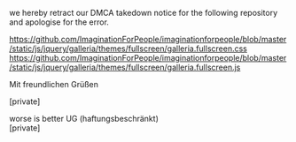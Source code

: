 we hereby retract our DMCA takedown notice for the following repository and apologise for the error.  

https://github.com/ImaginationForPeople/imaginationforpeople/blob/master/static/js/jquery/galleria/themes/fullscreen/galleria.fullscreen.css   
https://github.com/ImaginationForPeople/imaginationforpeople/blob/master/static/js/jquery/galleria/themes/fullscreen/galleria.fullscreen.js 

Mit freundlichen Grüßen  

[private]  

worse is better UG (haftungsbeschränkt)  
[private]  
